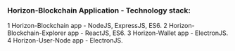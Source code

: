 ### Horizon-Blockchain Application - Technology stack:
1 Horizon-Blockchain app - NodeJS, ExpressJS, ES6.
2 Horizon-Blockchain-Explorer app - ReactJS, ES6.
3 Horizon-Wallet app - ElectronJS.
4 Horizon-User-Node app - ElectronJS.
